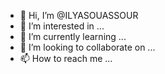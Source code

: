 - 👋 Hi, I’m @ILYASOUASSOUR
- 👀 I’m interested in ...
- 🌱 I’m currently learning ...
- 💞️ I’m looking to collaborate on ...
- 📫 How to reach me ...

<!---
ILYASOUASSOUR/ILYASOUASSOUR is a ✨ special ✨ repository because its `README.md` (this file) appears on your GitHub profile.
You can click the Preview link to take a look at your changes.
--->
